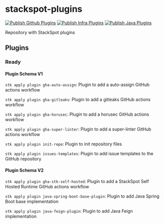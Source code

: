 # stackspot-plugins

[![Publish Github Plugins](https://github.com/GuillaumeFalourd/stackspot-plugins/actions/workflows/publish-github-plugins.yaml/badge.svg)](https://github.com/GuillaumeFalourd/stackspot-plugins/actions/workflows/publish-github-plugins.yaml) [![Publish Infra Plugins](https://github.com/GuillaumeFalourd/stackspot-plugins/actions/workflows/publish-infra-plugins.yaml/badge.svg)](https://github.com/GuillaumeFalourd/stackspot-plugins/actions/workflows/publish-infra-plugins.yaml) [![Publish Java Plugins](https://github.com/GuillaumeFalourd/stackspot-plugins/actions/workflows/publish-java-plugins.yaml/badge.svg)](https://github.com/GuillaumeFalourd/stackspot-plugins/actions/workflows/publish-java-plugins.yaml)

Repository with StackSpot plugins

## Plugins

### Ready

#### Plugin Schema V1

`stk apply plugin gha-auto-assign`: Plugin to add a auto-assign GitHub actions workflow

`stk apply plugin gha-gitleaks`: Plugin to add a gitleaks GitHub actions workflow

`stk apply plugin gha-horusec`: Plugin to add a horusec GitHub actions workflow

`stk apply plugin gha-super-linter`: Plugin to add a super-linter GitHub actions workflow

`stk apply plugin init-repo`: Plugin to init repository files

`stk apply plugin issues-templates`: Plugin to add issue templates to the GitHub repository

#### Plugin Schema V2

`stk apply plugin gha-stk-self-hosted`: Plugin to add a StackSpot Self Hosted Runtime GitHub actions workflow

`stk apply plugin java-spring-boot-base-plugin`: Plugin to add Java Spring Boot base implementation

`stk apply plugin java-feign-plugin`: Plugin to add Java Feign implementation
